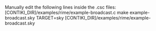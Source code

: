 Manually edit the following lines inside the .csc files:
<source EXPORT="discard">[CONTIKI_DIR]/examples/rime/example-broadcast.c</source>
<commands EXPORT="discard">make example-broadcast.sky TARGET=sky</commands>
<firmware EXPORT="copy">[CONTIKI_DIR]/examples/rime/example-broadcast.sky</firmware>
